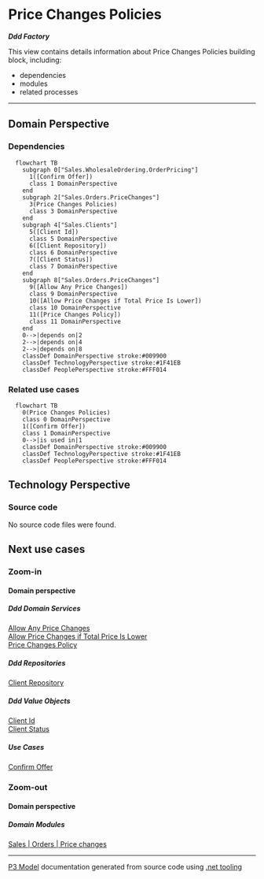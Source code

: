 ﻿
# Price Changes Policies

***Ddd Factory***  

This view contains details information about Price Changes Policies building block, including:
- dependencies
- modules
- related processes  

---



## Domain Perspective


### Dependencies

```mermaid
  flowchart TB
    subgraph 0["Sales.WholesaleOrdering.OrderPricing"]
      1([Confirm Offer])
      class 1 DomainPerspective
    end
    subgraph 2["Sales.Orders.PriceChanges"]
      3(Price Changes Policies)
      class 3 DomainPerspective
    end
    subgraph 4["Sales.Clients"]
      5([Client Id])
      class 5 DomainPerspective
      6([Client Repository])
      class 6 DomainPerspective
      7([Client Status])
      class 7 DomainPerspective
    end
    subgraph 8["Sales.Orders.PriceChanges"]
      9([Allow Any Price Changes])
      class 9 DomainPerspective
      10([Allow Price Changes if Total Price Is Lower])
      class 10 DomainPerspective
      11([Price Changes Policy])
      class 11 DomainPerspective
    end
    0-->|depends on|2
    2-->|depends on|4
    2-->|depends on|8
    classDef DomainPerspective stroke:#009900
    classDef TechnologyPerspective stroke:#1F41EB
    classDef PeoplePerspective stroke:#FFF014
```

### Related use cases

```mermaid
  flowchart TB
    0(Price Changes Policies)
    class 0 DomainPerspective
    1([Confirm Offer])
    class 1 DomainPerspective
    0-->|is used in|1
    classDef DomainPerspective stroke:#009900
    classDef TechnologyPerspective stroke:#1F41EB
    classDef PeoplePerspective stroke:#FFF014
```

## Technology Perspective


### Source code

No source code files were found.  

## Next use cases


### Zoom-in


#### Domain perspective


##### Ddd Domain Services

[Allow Any Price Changes](AllowAnyPriceChanges.md)  
[Allow Price Changes if Total Price Is Lower](AllowPriceChangesIfTotalPriceIsLower.md)  
[Price Changes Policy](PriceChangesPolicy.md)  

##### Ddd Repositories

[Client Repository](../../Clients/ClientRepository.md)  

##### Ddd Value Objects

[Client Id](../../Clients/ClientId.md)  
[Client Status](../../Clients/ClientStatus.md)  

##### Use Cases

[Confirm Offer](../../WholesaleOrdering/OrderPricing/ConfirmOffer.md)  

### Zoom-out


#### Domain perspective


##### Domain Modules

[Sales | Orders | Price changes](PriceChanges-module.md)  

---

[P3 Model](https://github.com/P3-model/P3-model) documentation generated from source code using [.net tooling](https://github.com/P3-model/P3-model-dotnet)